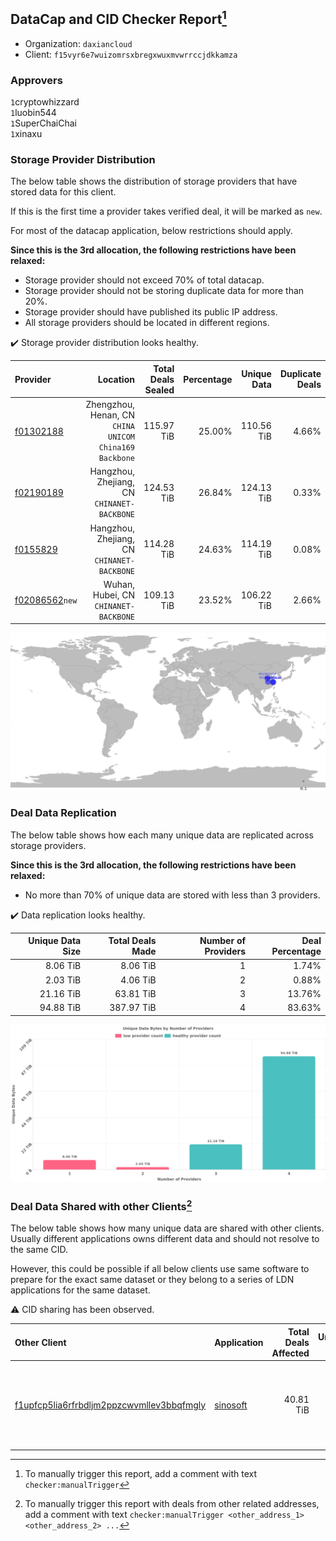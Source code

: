 ## DataCap and CID Checker Report[^1]
 - Organization: `daxiancloud`
 - Client: `f15vyr6e7wuizomrsxbregxwuxmvwrrccjdkkamza`
### Approvers
`1`cryptowhizzard<br/>`1`luobin544<br/>`1`SuperChaiChai<br/>`1`xinaxu

### Storage Provider Distribution
The below table shows the distribution of storage providers that have stored data for this client.

If this is the first time a provider takes verified deal, it will be marked as `new`.

For most of the datacap application, below restrictions should apply.

**Since this is the 3rd allocation, the following restrictions have been relaxed:**
 - Storage provider should not exceed 70% of total datacap.
 - Storage provider should not be storing duplicate data for more than 20%.
 - Storage provider should have published its public IP address.
 - All storage providers should be located in different regions.

✔️ Storage provider distribution looks healthy.

| Provider                                                    |                                                  Location | Total Deals Sealed | Percentage | Unique Data | Duplicate Deals |
| :---------------------------------------------------------- | --------------------------------------------------------: | -----------------: | ---------: | ----------: | --------------: |
| [f01302188](https://filfox.info/en/address/f01302188)       | Zhengzhou, Henan, CN<br/>`CHINA UNICOM China169 Backbone` |         115.97 TiB |     25.00% |  110.56 TiB |           4.66% |
| [f02190189](https://filfox.info/en/address/f02190189)       |            Hangzhou, Zhejiang, CN<br/>`CHINANET-BACKBONE` |         124.53 TiB |     26.84% |  124.13 TiB |           0.33% |
| [f0155829](https://filfox.info/en/address/f0155829)         |            Hangzhou, Zhejiang, CN<br/>`CHINANET-BACKBONE` |         114.28 TiB |     24.63% |  114.19 TiB |           0.08% |
| [f02086562](https://filfox.info/en/address/f02086562)`new`  |                  Wuhan, Hubei, CN<br/>`CHINANET-BACKBONE` |         109.13 TiB |     23.52% |  106.22 TiB |           2.66% |

<img src="https://raw.githubusercontent.com/data-preservation-programs/filplus-checker-assets/main/filecoin-project/filecoin-plus-large-datasets/issues/1346/1691979511709.png"/>

### Deal Data Replication
The below table shows how each many unique data are replicated across storage providers.


**Since this is the 3rd allocation, the following restrictions have been relaxed:**
- No more than 70% of unique data are stored with less than 3 providers.

✔️ Data replication looks healthy.

| Unique Data Size | Total Deals Made | Number of Providers | Deal Percentage |
| ---------------: | ---------------: | ------------------: | --------------: |
|         8.06 TiB |         8.06 TiB |                   1 |           1.74% |
|         2.03 TiB |         4.06 TiB |                   2 |           0.88% |
|        21.16 TiB |        63.81 TiB |                   3 |          13.76% |
|        94.88 TiB |       387.97 TiB |                   4 |          83.63% |

<img src="https://raw.githubusercontent.com/data-preservation-programs/filplus-checker-assets/main/filecoin-project/filecoin-plus-large-datasets/issues/1346/1691979512273.png"/>

### Deal Data Shared with other Clients[^3]
The below table shows how many unique data are shared with other clients.
Usually different applications owns different data and should not resolve to the same CID.

However, this could be possible if all below clients use same software to prepare for the exact same dataset or they belong to a series of LDN applications for the same dataset.

⚠️ CID sharing has been observed.

| Other Client                                                                                                          | Application                                                                              | Total Deals Affected | Unique CIDs | Approvers                                                                                                                   |
| :-------------------------------------------------------------------------------------------------------------------- | :--------------------------------------------------------------------------------------- | -------------------: | ----------: | :-------------------------------------------------------------------------------------------------------------------------- |
| [f1upfcp5lia6rfrbdljm2ppzcwvmllev3bbqfmgly](https://filfox.info/en/address/f1upfcp5lia6rfrbdljm2ppzcwvmllev3bbqfmgly) | [sinosoft](https://github.com/filecoin-project/filecoin-plus-large-datasets/issues/1366) |            40.81 TiB |         263 | `1`BDE-io<br/>`1`cryptowhizzard<br/>`1`luobin544<br/>`1`psh0691<br/>`1`SuperChaiChai<br/>`1`Tom-OriginStorage<br/>`2`xinaxu |

[^1]: To manually trigger this report, add a comment with text `checker:manualTrigger`

[^2]: Deals from those addresses are combined into this report as they are specified with `checker:manualTrigger`

[^3]: To manually trigger this report with deals from other related addresses, add a comment with text `checker:manualTrigger <other_address_1> <other_address_2> ...`

